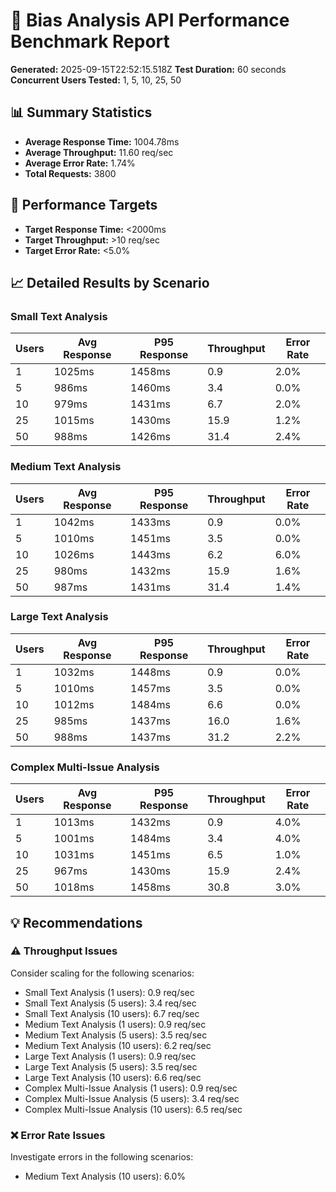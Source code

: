 # 🚀 Bias Analysis API Performance Benchmark Report

**Generated:** 2025-09-15T22:52:15.518Z
**Test Duration:** 60 seconds
**Concurrent Users Tested:** 1, 5, 10, 25, 50

## 📊 Summary Statistics

- **Average Response Time:** 1004.78ms
- **Average Throughput:** 11.60 req/sec
- **Average Error Rate:** 1.74%
- **Total Requests:** 3800

## 🎯 Performance Targets

- **Target Response Time:** <2000ms
- **Target Throughput:** >10 req/sec
- **Target Error Rate:** <5.0%

## 📈 Detailed Results by Scenario

### Small Text Analysis

| Users | Avg Response | P95 Response | Throughput | Error Rate |
|-------|-------------|--------------|------------|------------|
| 1 | 1025ms | 1458ms | 0.9 | 2.0% |
| 5 | 986ms | 1460ms | 3.4 | 0.0% |
| 10 | 979ms | 1431ms | 6.7 | 2.0% |
| 25 | 1015ms | 1430ms | 15.9 | 1.2% |
| 50 | 988ms | 1426ms | 31.4 | 2.4% |

### Medium Text Analysis

| Users | Avg Response | P95 Response | Throughput | Error Rate |
|-------|-------------|--------------|------------|------------|
| 1 | 1042ms | 1433ms | 0.9 | 0.0% |
| 5 | 1010ms | 1451ms | 3.5 | 0.0% |
| 10 | 1026ms | 1443ms | 6.2 | 6.0% |
| 25 | 980ms | 1432ms | 15.9 | 1.6% |
| 50 | 987ms | 1431ms | 31.4 | 1.4% |

### Large Text Analysis

| Users | Avg Response | P95 Response | Throughput | Error Rate |
|-------|-------------|--------------|------------|------------|
| 1 | 1032ms | 1448ms | 0.9 | 0.0% |
| 5 | 1010ms | 1457ms | 3.5 | 0.0% |
| 10 | 1012ms | 1484ms | 6.6 | 0.0% |
| 25 | 985ms | 1437ms | 16.0 | 1.6% |
| 50 | 988ms | 1437ms | 31.2 | 2.2% |

### Complex Multi-Issue Analysis

| Users | Avg Response | P95 Response | Throughput | Error Rate |
|-------|-------------|--------------|------------|------------|
| 1 | 1013ms | 1432ms | 0.9 | 4.0% |
| 5 | 1001ms | 1484ms | 3.4 | 4.0% |
| 10 | 1031ms | 1451ms | 6.5 | 1.0% |
| 25 | 967ms | 1430ms | 15.9 | 2.4% |
| 50 | 1018ms | 1458ms | 30.8 | 3.0% |

## 💡 Recommendations

### ⚠️ Throughput Issues
Consider scaling for the following scenarios:
- Small Text Analysis (1 users): 0.9 req/sec
- Small Text Analysis (5 users): 3.4 req/sec
- Small Text Analysis (10 users): 6.7 req/sec
- Medium Text Analysis (1 users): 0.9 req/sec
- Medium Text Analysis (5 users): 3.5 req/sec
- Medium Text Analysis (10 users): 6.2 req/sec
- Large Text Analysis (1 users): 0.9 req/sec
- Large Text Analysis (5 users): 3.5 req/sec
- Large Text Analysis (10 users): 6.6 req/sec
- Complex Multi-Issue Analysis (1 users): 0.9 req/sec
- Complex Multi-Issue Analysis (5 users): 3.4 req/sec
- Complex Multi-Issue Analysis (10 users): 6.5 req/sec

### ❌ Error Rate Issues
Investigate errors in the following scenarios:
- Medium Text Analysis (10 users): 6.0%
